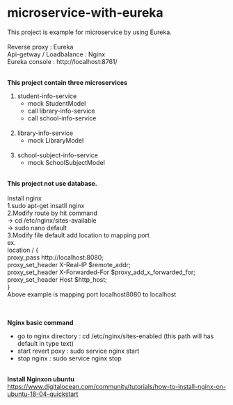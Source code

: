 # microservice-with-eureka
This project is example for microservice by using Eureka.<br><br>
Reverse proxy  : Eureka<br>
Api-getway / Loadbalance : Nginx<br>
Eureka console : http://localhost:8761/ <br><br>

<b>This project contain three microservices</b><br>

  1. student-info-service<br>
    <ul>
    <li> mock StudentModel
    <li> call library-info-service
    <li> call school-info-service
    </ul><br>
  2. library-info-service<br>
    <ul>
    <li> mock LibraryModel
    </ul><br>
  3. school-subject-info-service<br>
    <ul>
    <li> mock SchoolSubjectModel
    </ul><br>

<b>This project not use database.</b><br>
<br>
Install nginx<br>
  1.sudo apt-get insatll nginx<br>
  2.Modify route by hit command<br>
    -> cd /etc/nginx/sites-available<br>
    -> sudo nano default<br>
  3.Modify file default add location to mapping port<br>
    ex.<br> 
      location / {<br>
		        proxy_pass        http://localhost:8080;<br>
            proxy_set_header  X-Real-IP $remote_addr;<br>
            proxy_set_header  X-Forwarded-For $proxy_add_x_forwarded_for;<br>
            proxy_set_header  Host $http_host;<br>
	   }<br>
   Above example is mapping port localhost8080 to localhost    
   
   <br><br>
   <b>Nginx basic command</b>
   - go to nginx directory : cd /etc/nginx/sites-enabled  (this path will has default in type text)<br>
   - start revert poxy : sudo service nginx start<br>
   - stop nginx : sudo service nginx stop<br><br>
   
   <b>Install Nginxon ubuntu</b><br>
   https://www.digitalocean.com/community/tutorials/how-to-install-nginx-on-ubuntu-18-04-quickstart
   
